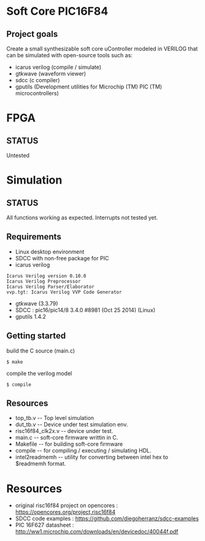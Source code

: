 # Soft Core PIC16F84
## Project goals
Create a small synthesizable soft core uController modeled in VERILOG that can be simulated with open-source tools such as:
* icarus verilog (compile / simulate)
* gtkwave (waveform viewer)
* sdcc (c compiler)
* gputils (Development utilities for Microchip (TM) PIC (TM) microcontrollers)

# FPGA
## STATUS
Untested

# Simulation
## STATUS
All functions working as expected. Interrupts not tested yet.

## Requirements
* Linux desktop environment
* SDCC with non-free package for PIC
* icarus verilog
```
Icarus Verilog version 0.10.0 
Icarus Verilog Preprocessor
Icarus Verilog Parser/Elaborator
vvp.tgt: Icarus Verilog VVP Code Generator
```
* gtkwave (3.3.79)
* SDCC : pic16/pic14/8 3.4.0 #8981 (Oct 25 2014) (Linux)
* gputils 1.4.2

## Getting started
build the C source (main.c)

``` $ make ```

compile the verilog model

``` $ compile ```

## Resources
* top_tb.v -- Top level simulation
* dut_tb.v -- Device under test simulation env.
* risc16f84_clk2x.v -- device under test.
* main.c -- soft-core firmware writtin in C.
* Makefile -- for building soft-core firmware
* compile -- for compiling / executing / simulating HDL.
* intel2readmemh -- utility for converting between intel hex to $readmemh format.

# Resources
* original risc16f84 project on opencores : https://opencores.org/project,risc16f84
* SDCC code examples : https://github.com/diegoherranz/sdcc-examples
* PIC 16F627 datasheet : http://ww1.microchip.com/downloads/en/devicedoc/40044f.pdf
